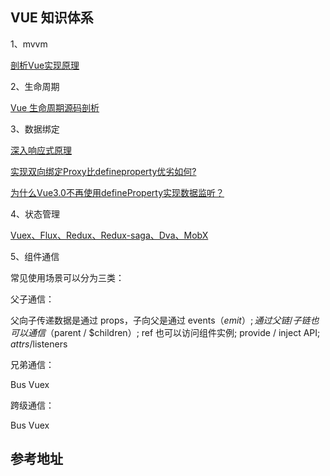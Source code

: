 
## VUE 知识体系

1、mvvm

[剖析Vue实现原理](./mvvm.md)

2、生命周期 

[Vue 生命周期源码剖析 ](https://ustbhuangyi.github.io/vue-analysis/v2/components/lifecycle.html)

3、数据绑定 

[深入响应式原理](https://ustbhuangyi.github.io/vue-analysis/v2/reactive/)

[实现双向绑定Proxy比defineproperty优劣如何?](https://juejin.im/post/5acd0c8a6fb9a028da7cdfaf)

[为什么Vue3.0不再使用defineProperty实现数据监听？](https://mp.weixin.qq.com/s/O8iL4o8oPpqTm4URRveOIA)

4、状态管理

[Vuex、Flux、Redux、Redux-saga、Dva、MobX](https://zhuanlan.zhihu.com/p/53599723)

5、组件通信

常见使用场景可以分为三类：

父子通信：

  父向子传递数据是通过 props，子向父是通过 events（$emit）;
  通过父链 / 子链也可以通信（$parent / $children）;
  ref 也可以访问组件实例;
  provide / inject API;
  $attrs/$listeners
  
兄弟通信：

  Bus
  Vuex
  
跨级通信：

  Bus
  Vuex

## 参考地址

[](https://juejin.im/post/5e8b163ff265da47ee3f54a6)
